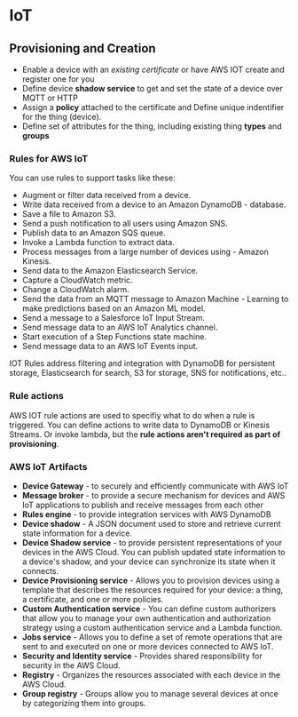 # IoT

## Provisioning and Creation

- Enable a device with an _existing certificate_ or have AWS IOT create and register one for you
- Define device **shadow service** to get and set the state of a device over MQTT or HTTP
- Assign a **policy** attached to the certificate and Define unique indentifier for the thing (device).
- Define set of attributes for the thing, including existing thing **types** and **groups**

### Rules for AWS IoT

You can use rules to support tasks like these:

- Augment or filter data received from a device.
- Write data received from a device to an Amazon DynamoDB - database.
- Save a file to Amazon S3.
- Send a push notification to all users using Amazon SNS.
- Publish data to an Amazon SQS queue.
- Invoke a Lambda function to extract data.
- Process messages from a large number of devices using - Amazon Kinesis.
- Send data to the Amazon Elasticsearch Service.
- Capture a CloudWatch metric.
- Change a CloudWatch alarm.
- Send the data from an MQTT message to Amazon Machine - Learning to make predictions based on an Amazon ML model.
- Send a message to a Salesforce IoT Input Stream.
- Send message data to an AWS IoT Analytics channel.
- Start execution of a Step Functions state machine.
- Send message data to an AWS IoT Events input.

IOT Rules address filtering and integration with DynamoDB for persistent storage, Elasticsearch for search, S3 for storage, SNS for notifications, etc..

### Rule actions

AWS IOT rule actions are used to specifiy what to do when a rule is triggered. You can define actions to write data to DynamoDB or Kinesis Streams. Or invoke lambda, but the **rule actions aren't required as part of provisioning**.

### AWS IoT Artifacts

- **Device Gateway** - to securely and efficiently communicate with AWS IoT
- **Message broker** - to provide a secure mechanism for devices and AWS IoT applications to publish and receive messages from each other
- **Rules engine** - to provide integration services with AWS DynamoDB
- **Device shadow** - A JSON document used to store and retrieve current state information for a device.
- **Device Shadow service** - to provide persistent representations of your devices in the AWS Cloud. You can publish updated state information to a device's shadow, and your device can synchronize its state when it connects.
- **Device Provisioning service** - Allows you to provision devices using a template that describes the resources required for your device: a thing, a certificate, and one or more policies.
- **Custom Authentication service** - You can define custom authorizers that allow you to manage your own authentication and authorization strategy using a custom authentication service and a Lambda function.
- **Jobs service** - Allows you to define a set of remote operations that are sent to and executed on one or more devices connected to AWS IoT. 
- **Security and Identity service** - Provides shared responsibility for security in the AWS Cloud. 
- **Registry** - Organizes the resources associated with each device in the AWS Cloud. 
- **Group registry** - Groups allow you to manage several devices at once by categorizing them into groups.
